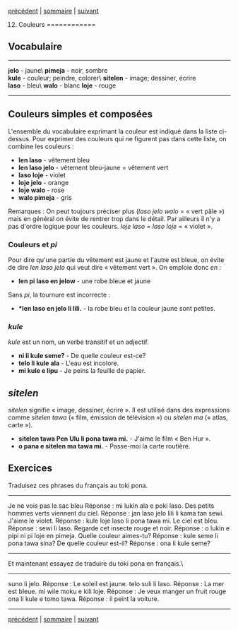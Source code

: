 [précédent](lecon11.html) | [sommaire](lecons.html) |
[suivant](lecon13.html)

12. Couleurs
============

Vocabulaire
-----------

  ---------------------------------------- -----------------------------------------
  **jelo** - jaune\                        **pimeja** - noir, sombre\
   **kule** - couleur; peindre, colorer\    **sitelen** - image; dessiner, écrire\
   **laso** - bleu\                         **walo** - blanc
   **loje** - rouge                        
  ---------------------------------------- -----------------------------------------

Couleurs simples et composées
-----------------------------

L'ensemble du vocabulaire exprimant la couleur est indiqué dans la liste
ci-dessus. Pour exprimer des couleurs qui ne figurent pas dans cette
liste, on combine les couleurs :

-   **len laso** - vêtement bleu
-   **len laso jelo** - vêtement bleu-jaune = vêtement vert
-   **laso loje** - violet
-   **loje jelo** - orange
-   **loje walo** - rose
-   **walo pimeja** - gris

Remarques : On peut toujours préciser plus (*laso jelo walo* = « vert
pâle ») mais en général on évite de rentrer trop dans le détail. Par
ailleurs il n'y a pas d'ordre logique pour les couleurs. *loje laso* =
*laso loje* = « violet ».

### Couleurs et *pi*

Pour dire qu'une partie du vêtement est jaune et l'autre est bleue, on
évite de dire *len laso jelo* qui veut dire « vêtement vert ». On
emploie donc *en* :

-   **len pi laso en jelow** - une robe bleue et jaune

Sans *pi*, la tournure est incorrecte :

-   **\*len laso en jelo li lili.** - la robe bleu et la couleur jaune
    sont petites.

### *kule*

*kule* est un nom, un verbe transitif et un adjectif.

-   **ni li kule seme?** - De quelle couleur est-ce?
-   **telo li kule ala** - L'eau est incolore.
-   **mi kule e lipu** - Je peins la feuille de papier.

*sitelen*
---------

*sitelen* signifie « image, dessiner, écrire ». Il est utilisé dans des
expressions comme *sitelen tawa* (« film, émission de télévision ») ou
*sitelen ma* (« atlas, carte »).

-   **sitelen tawa Pen Ulu li pona tawa mi.** - J'aime le film « Ben
    Hur ».
-   **o pana e sitelen ma tawa mi.** - Passe-moi la carte routière.

Exercices
---------

Traduisez ces phrases du français au toki pona.

  ------------------------------------------- ------------------------------------------------
  Je ne vois pas le sac bleu                  Réponse : mi lukin ala e poki laso.
  Des petits hommes verts viennent du ciel.   Réponse : jan laso jelo lili li kama tan sewi.
  J'aime le violet.                           Réponse : kule loje laso li pona tawa mi.
  Le ciel est bleu.                           Réponse : sewi li laso.
  Regarde cet insecte rouge et noir.          Réponse : o lukin e pipi ni pi loje en pimeja.
  Quelle couleur aimes-tu?                    Réponse : kule seme li pona tawa sina?
  De quelle couleur est-il?                   Réponse : ona li kule seme?
  ------------------------------------------- ------------------------------------------------

Et maintenant essayez de traduire du toki pona en français.\

  --------------------------- -----------------------------------------
  suno li jelo.               Réponse : Le soleil est jaune.
  telo suli li laso.          Réponse : La mer est bleue.
  mi wile moku e kili loje.   Réponse : Je veux manger un fruit rouge
  ona li kule e tomo tawa.    Réponse : il peint la voiture.
  --------------------------- -----------------------------------------

[précédent](lecon11.html) | [sommaire](lecons.html) |
[suivant](lecon13.html)
